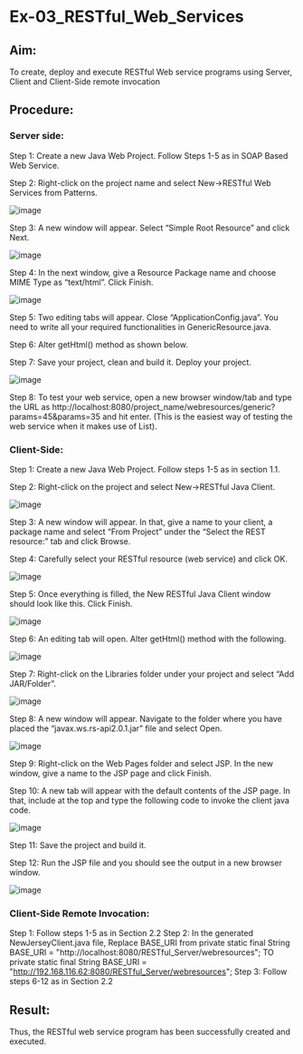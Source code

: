 # Ex-03_RESTful_Web_Services
## Aim:

To create, deploy and execute RESTful Web service programs using Server, Client and Client-Side remote invocation
## Procedure:

### Server side:
Step 1: Create a new Java Web Project. Follow Steps 1-5 as in SOAP Based Web Service.

Step 2: Right-click on the project name and select New->RESTful Web Services from Patterns.

![image](https://github.com/Catty12384/Ex-04_RESTful_Web_Services/assets/120629225/97844375-6b29-445e-a6bf-81cb6b1ae863)



Step 3: A new window will appear. Select “Simple Root Resource” and click Next.
 
 
![image](https://github.com/Catty12384/Ex-04_RESTful_Web_Services/assets/120629225/73fe81f7-3551-4730-bfa2-0bc6e6ae3825)


Step 4: In the next window, give a Resource Package name and choose MIME Type as “text/html”. Click Finish.

![image](https://github.com/Catty12384/Ex-04_RESTful_Web_Services/assets/120629225/cf1d3c1a-a2f4-43d9-a97d-e6da2bbec095)


Step 5: Two editing tabs will appear. Close “ApplicationConfig.java”. You need to write all your required functionalities in GenericResource.java.

Step 6: Alter getHtml() method as shown below.

Step 7: Save your project, clean and build it. Deploy your project.
 

 ![image](https://github.com/Catty12384/Ex-04_RESTful_Web_Services/assets/120629225/ca846318-3767-453f-b6d8-4d1be784e576)



Step 8: To test your web service, open a new browser window/tab and type the URL as http://localhost:8080/project_name/webresources/generic?params=45&params=35 and hit enter. (This is the easiest way of testing the web service when it makes use of List).



### Client-Side:


Step 1: Create a new Java Web Project. Follow steps 1-5 as in section 1.1.

Step 2: Right-click on the project and select New->RESTful Java Client.

![image](https://github.com/Catty12384/Ex-04_RESTful_Web_Services/assets/120629225/8bcae0e8-da6c-40ce-983c-96e86a1d5be7)



Step 3: A new window will appear. In that, give a name to your client, a package name and select “From Project” under the “Select the REST resource:” tab and click Browse. 

Step 4: Carefully select your RESTful resource (web service) and click OK.

![image](https://github.com/Catty12384/Ex-04_RESTful_Web_Services/assets/120629225/a831997b-8440-490c-b152-d9c81354792b)



Step 5: Once everything is filled, the New RESTful Java Client window should look like this. Click Finish.

![image](https://github.com/Catty12384/Ex-04_RESTful_Web_Services/assets/120629225/cc9a2c1e-31b7-4dad-822e-1e045afeb678)


Step 6: An editing tab will open. Alter getHtml() method with the following.
 
![image](https://github.com/Catty12384/Ex-04_RESTful_Web_Services/assets/120629225/45e0eb94-b994-45a9-b623-9b4515ede9c3)
 


Step 7: Right-click on the Libraries folder under your project and select “Add JAR/Folder”.

![image](https://github.com/Catty12384/Ex-04_RESTful_Web_Services/assets/120629225/ecccfccc-0f4c-45a7-8baa-64e8d0e82338)


Step 8: A new window will appear. Navigate to the folder where you have placed the “javax.ws.rs-api2.0.1.jar” file and select Open.
 
 
![image](https://github.com/Catty12384/Ex-04_RESTful_Web_Services/assets/120629225/f66ca82e-4532-40c4-993c-0d8fcb2eef2a)


Step 9: Right-click on the Web Pages folder and select JSP. In the new window, give a name to the JSP page and click Finish.

Step 10: A new tab will appear with the default contents of the JSP page. In that, include at the top and type the following code to invoke the client java code.

![image](https://github.com/Catty12384/Ex-04_RESTful_Web_Services/assets/120629225/b9df0d0d-81a4-4342-9402-260e399b0cfd)


Step 11: Save the project and build it.

Step 12: Run the JSP file and you should see the output in a new browser window.
 
![image](https://github.com/Catty12384/Ex-04_RESTful_Web_Services/assets/120629225/0ce14793-daf0-4207-a95e-53534384bac5)
 


### Client-Side Remote Invocation:


Step 1: Follow steps 1-5 as in Section 2.2
Step 2: In the generated NewJerseyClient.java file, Replace BASE_URI from private static final String BASE_URI = "http://localhost:8080/RESTful_Server/webresources"; TO private static final String BASE_URI = "http://192.168.116.62:8080/RESTful_Server/webresources";
Step 3: Follow steps 6-12 as in Section 2.2


## Result:
 Thus, the RESTful web service program has been successfully created and executed.
